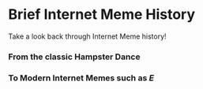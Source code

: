 # Brief Internet Meme History

Take a look back through Internet Meme history!

### From the classic Hampster Dance 



### To Modern Internet Memes such as _*E*_


